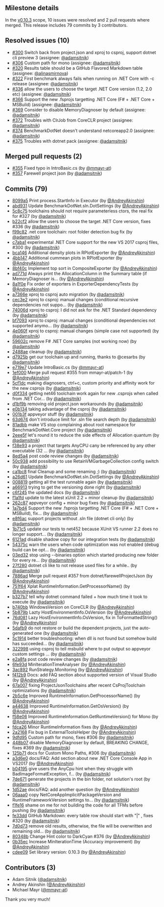 ## Milestone details

In the [v0.10.3](https://github.com/dotnet/BenchmarkDotNet/issues?q=milestone:v0.10.3) scope, 
10 issues were resolved and 2 pull requests where merged.
This release includes 79 commits by 3 contributors.

## Resolved issues (10)

* [#300](https://github.com/dotnet/BenchmarkDotNet/issues/300) Switch back from project.json and xproj to csproj, support dotnet cli preview 3 (assignee: [@adamsitnik](https://github.com/adamsitnik))
* [#306](https://github.com/dotnet/BenchmarkDotNet/issues/306) Custom path for mono (assignee: [@adamsitnik](https://github.com/adamsitnik))
* [#320](https://github.com/dotnet/BenchmarkDotNet/issues/320) Results table should be a GitHub Flavored Markdown table (assignee: [@alinasmirnova](https://github.com/alinasmirnova))
* [#322](https://github.com/dotnet/BenchmarkDotNet/issues/322) First benchmark always fails when running on .NET Core with -c release (assignee: [@adamsitnik](https://github.com/adamsitnik))
* [#336](https://github.com/dotnet/BenchmarkDotNet/issues/336) allow the users to choose the target .NET Core version (1.2, 2.0 etc) (assignee: [@adamsitnik](https://github.com/adamsitnik))
* [#366](https://github.com/dotnet/BenchmarkDotNet/issues/366) Support the new .fsprojs targetting .NET Core (F# + .NET Core + MSBuild) (assignee: [@adamsitnik](https://github.com/adamsitnik))
* [#369](https://github.com/dotnet/BenchmarkDotNet/issues/369) Consider to disable MemoryDiagnoser by default (assignee: [@adamsitnik](https://github.com/adamsitnik))
* [#372](https://github.com/dotnet/BenchmarkDotNet/issues/372) Troubles with ClrJob from CoreCLR project (assignee: [@adamsitnik](https://github.com/adamsitnik))
* [#374](https://github.com/dotnet/BenchmarkDotNet/issues/374) BenchmarkDotNet doesn't understand netcoreapp2.0 (assignee: [@adamsitnik](https://github.com/adamsitnik))
* [#375](https://github.com/dotnet/BenchmarkDotNet/issues/375) Troubles with dotnet pack (assignee: [@adamsitnik](https://github.com/adamsitnik))

## Merged pull requests (2)

* [#355](https://github.com/dotnet/BenchmarkDotNet/pull/355) Fixed typo in IntroBasic.cs (by [@mmayr-at](https://github.com/mmayr-at))
* [#357](https://github.com/dotnet/BenchmarkDotNet/pull/357) Farewell project json (by [@adamsitnik](https://github.com/adamsitnik))

## Commits (79)

* [8099a5](https://github.com/dotnet/BenchmarkDotNet/commit/8099a51f63dfeae06f320b2fdb477d556fa0013e) Print process.StartInfo in Executor (by [@AndreyAkinshin](https://github.com/AndreyAkinshin))
* [abd931](https://github.com/dotnet/BenchmarkDotNet/commit/abd93145ff157f73ded602a75e4207a41b9d21d9) Update BenchmarkDotNet.sln.DotSettings (by [@AndreyAkinshin](https://github.com/AndreyAkinshin))
* [5c8c75](https://github.com/dotnet/BenchmarkDotNet/commit/5c8c75d0ab8cc15b2b908395416fe04a9613fc5f) toolchains should not require parameterless ctors, the real fix for #327 (by [@adamsitnik](https://github.com/adamsitnik))
* [b22cf2](https://github.com/dotnet/BenchmarkDotNet/commit/b22cf2f57cc413d8be8c467f47a73e0d9b354565) allow the users to choose the target .NET Core version, fixes #336 (by [@adamsitnik](https://github.com/adamsitnik))
* [f99c82](https://github.com/dotnet/BenchmarkDotNet/commit/f99c827818905d469fcaf4d9c4eecfb8749afd23) .net core toolchain: root folder detection bug fix (by [@adamsitnik](https://github.com/adamsitnik))
* [c7aba1](https://github.com/dotnet/BenchmarkDotNet/commit/c7aba11656357ac052b4bd5ba31e36e496319415) experimental .NET Core support for the new VS 2017 csproj files, #300 (by [@adamsitnik](https://github.com/adamsitnik))
* [bca146](https://github.com/dotnet/BenchmarkDotNet/commit/bca1462a149aa21ed2c9c0d0ca25cad8780a0fee) Additional density plots in RPlotExporter (by [@AndreyAkinshin](https://github.com/AndreyAkinshin))
* [4bb147](https://github.com/dotnet/BenchmarkDotNet/commit/4bb147dc8dbf9efbac8edcf5cea081f16fb8b897) Additional cummean plots in RPlotExporter (by [@AndreyAkinshin](https://github.com/AndreyAkinshin))
* [8bf40c](https://github.com/dotnet/BenchmarkDotNet/commit/8bf40c77e654d8bc6d9efeb53247b6013da56462) Implement top sort in CompositeExporter (by [@AndreyAkinshin](https://github.com/AndreyAkinshin))
* [ad771d](https://github.com/dotnet/BenchmarkDotNet/commit/ad771d1b39afd0fdb448bf534a51602f59cb60c1) Always print the AllocationColumn in the Summary table (if MemoryDiagnoser is... (by [@AndreyAkinshin](https://github.com/AndreyAkinshin))
* [8a1f0e](https://github.com/dotnet/BenchmarkDotNet/commit/8a1f0ea6c6eb55366ddfccf81f6d8794da8a4801) Fix order of exporters in ExporterDependencyTests (by [@AndreyAkinshin](https://github.com/AndreyAkinshin))
* [a7366e](https://github.com/dotnet/BenchmarkDotNet/commit/a7366e65185dcee8ba3e1aae7317f84b20a44fe2) xproj to csproj auto migration (by [@adamsitnik](https://github.com/adamsitnik))
* [cec3e2](https://github.com/dotnet/BenchmarkDotNet/commit/cec3e2002e00446d2624a32dfd69a5b9588e2ed3) xproj to csproj: manual changes (conditional recursive dependencies not suppo... (by [@adamsitnik](https://github.com/adamsitnik))
* [74006d](https://github.com/dotnet/BenchmarkDotNet/commit/74006dba655cb43cbfcc1829d69c32784ec99c14) xproj to csproj: I did not ask for the .NET Standard dependency (by [@adamsitnik](https://github.com/adamsitnik))
* [bf7093](https://github.com/dotnet/BenchmarkDotNet/commit/bf70931a50c577498045f1861dbc1c1683994945) xproj to csproj: manual changes (conditional dependencies not supported anymo... (by [@adamsitnik](https://github.com/adamsitnik))
* [4e060f](https://github.com/dotnet/BenchmarkDotNet/commit/4e060fe68d016cc036edfdfa278aa6c0336da1b6) xproj to csproj: manual changes (simple case not supported) (by [@adamsitnik](https://github.com/adamsitnik))
* [59602c](https://github.com/dotnet/BenchmarkDotNet/commit/59602c9a6cca6d5fd7c75506b0e3e32725d8d4ea) remove F# .NET Core samples (not working now) (by [@adamsitnik](https://github.com/adamsitnik))
* [2488ae](https://github.com/dotnet/BenchmarkDotNet/commit/2488aef8b9500bf72cfb9786215d3e979bb1bcd9) cleanup (by [@adamsitnik](https://github.com/adamsitnik))
* [d7925b](https://github.com/dotnet/BenchmarkDotNet/commit/d7925bec1e6273aa4f94c3e8b0ccc2ba94425e89) get our toolchain up and running, thanks to @cesarbs (by [@adamsitnik](https://github.com/adamsitnik))
* [e719e7](https://github.com/dotnet/BenchmarkDotNet/commit/e719e764e69c8c2f44547ca0549038b2efad2449) Update IntroBasic.cs (by [@mmayr-at](https://github.com/mmayr-at))
* [1ef000](https://github.com/dotnet/BenchmarkDotNet/commit/1ef00047e1feab35a76cc3c18752eedc5edde3e5) Merge pull request #355 from mmayr-at/patch-1 (by [@AndreyAkinshin](https://github.com/AndreyAkinshin))
* [5cf1dc](https://github.com/dotnet/BenchmarkDotNet/commit/5cf1dcd4ba90479db3b80088c761c37cc3b38345) making diagnosers, ctrl+c, custom priority and affinity work for the new csprojs (by [@adamsitnik](https://github.com/adamsitnik))
* [d0f334](https://github.com/dotnet/BenchmarkDotNet/commit/d0f3343e4d90a059521667a05cce48df3cb86a3f) getting net46 toolchain work again for new .csprojs when called from .NET Cor... (by [@adamsitnik](https://github.com/adamsitnik))
* [d1bf9b](https://github.com/dotnet/BenchmarkDotNet/commit/d1bf9bd993ebfd82fe31bd44edb9632b66187cfd) removing old project.json workarounds (by [@adamsitnik](https://github.com/adamsitnik))
* [e0b134](https://github.com/dotnet/BenchmarkDotNet/commit/e0b134ce46a2c6f0c8e690df83e153e92764e8e3) taking advantage of the csproj (by [@adamsitnik](https://github.com/adamsitnik))
* [001b3f](https://github.com/dotnet/BenchmarkDotNet/commit/001b3f531187d8d69d9d3c6bb4fe7081cf224906) appveyor stuff (by [@adamsitnik](https://github.com/adamsitnik))
* [63d674](https://github.com/dotnet/BenchmarkDotNet/commit/63d6742f3b6fb79fce1c056676fc93458d00ab12) don't introduce limit for .sln file search depth (by [@adamsitnik](https://github.com/adamsitnik))
* [81adbb](https://github.com/dotnet/BenchmarkDotNet/commit/81adbbd8f34b1c940e751550e840f1b1aa7991c7) make VS stop complaining about root namespace for BenchmarkDotNet.Core project (by [@adamsitnik](https://github.com/adamsitnik))
* [2eee5f](https://github.com/dotnet/BenchmarkDotNet/commit/2eee5f74691a841461a5ed3faac6acec8d9c2fb8) let's round it to reduce the side effects of Allocation quantum (by [@adamsitnik](https://github.com/adamsitnik))
* [f38e93](https://github.com/dotnet/BenchmarkDotNet/commit/f38e935f2761922c5168f2c931fece9d3b6b559c) a project that targets AnyCPU cany be referenced by any other executable (32 ... (by [@adamsitnik](https://github.com/adamsitnik))
* [8ed5a4](https://github.com/dotnet/BenchmarkDotNet/commit/8ed5a4ded3dc914f3291c26e4caab82b35e8ec5c) post code review changes (by [@adamsitnik](https://github.com/adamsitnik))
* [50c938](https://github.com/dotnet/BenchmarkDotNet/commit/50c93855ac8e1dd99d03cdd81eff0283250b1384) add possibility to use RetainVMGarbageCollection config switch (by [@adamsitnik](https://github.com/adamsitnik))
* [ca1bc8](https://github.com/dotnet/BenchmarkDotNet/commit/ca1bc8060317224ecf465be1b1ef523f9b8cbf26) final Cleanup and some renaming ;) (by [@adamsitnik](https://github.com/adamsitnik))
* [a26d61](https://github.com/dotnet/BenchmarkDotNet/commit/a26d616d8f26095217a18b6be52fe5376a0da58d) Update BenchmarkDotNet.sln.DotSettings (by [@AndreyAkinshin](https://github.com/AndreyAkinshin))
* [008819](https://github.com/dotnet/BenchmarkDotNet/commit/008819efbe3e00664080393d75b2d9a8717c7c00) getting all the test runnable again (by [@adamsitnik](https://github.com/adamsitnik))
* [a66913](https://github.com/dotnet/BenchmarkDotNet/commit/a6691390c31c4df43331c7345cfc0228ef6d44f8) trying to get the versioning done right (by [@adamsitnik](https://github.com/adamsitnik))
* [c6f245](https://github.com/dotnet/BenchmarkDotNet/commit/c6f24541abc48e3cb544eb8e804827fe5ac9cfa6) the updated docs (by [@adamsitnik](https://github.com/adamsitnik))
* [f1a1fd](https://github.com/dotnet/BenchmarkDotNet/commit/f1a1fd43e8dd1a410e98f5ee154dde55646dc6eb) update to the latest xUnit 2.2 + minor cleanup (by [@adamsitnik](https://github.com/adamsitnik))
* [262c87](https://github.com/dotnet/BenchmarkDotNet/commit/262c874b3e8a6c1c2657704e783f342238f3dcab) appveyor config + minor bug fixes (by [@adamsitnik](https://github.com/adamsitnik))
* [1a7bd4](https://github.com/dotnet/BenchmarkDotNet/commit/1a7bd426874ea364e22dea6d944d8c2de69cb2ce) Support the new .fsprojs targetting .NET Core (F# + .NET Core + MSBuild), fix... (by [@adamsitnik](https://github.com/adamsitnik))
* [e8f6ac](https://github.com/dotnet/BenchmarkDotNet/commit/e8f6acd873859d4a8c771193dba0b7b5ac7ebe2d) support projects without .sln file (dotnet cli only) (by [@adamsitnik](https://github.com/adamsitnik))
* [1b71c5](https://github.com/dotnet/BenchmarkDotNet/commit/1b71c5f7a39cedfa7b5b1a9e3e56675ed8baf890) update our tests to net452 because XUnit VS runner 2.2 does no longer support... (by [@adamsitnik](https://github.com/adamsitnik))
* [6121ad](https://github.com/dotnet/BenchmarkDotNet/commit/6121ade8c52df52b6521a1b6c3bf4c6e41740bca) disable shadow copy for our integration tests (by [@adamsitnik](https://github.com/adamsitnik))
* [54375c](https://github.com/dotnet/BenchmarkDotNet/commit/54375c7df757b625fd17a7dae92a4e17f75ad42e) warn the users when code optimization was not enabled (debug build can be opt... (by [@adamsitnik](https://github.com/adamsitnik))
* [03ed32](https://github.com/dotnet/BenchmarkDotNet/commit/03ed32d914fb6a7d2f2a9128843430b645112884) stop using --binaries option which started producing  new folder for every re... (by [@adamsitnik](https://github.com/adamsitnik))
* [27f280](https://github.com/dotnet/BenchmarkDotNet/commit/27f28088dd3b8c1b3a009c22ffb26da97b5fd228) dotnet cli like to not release used files for a while.. (by [@adamsitnik](https://github.com/adamsitnik))
* [7886ad](https://github.com/dotnet/BenchmarkDotNet/commit/7886ada3c58fe85c1da8295aa0dd0839adc6c20c) Merge pull request #357 from dotnet/farewellProjectJson (by [@AndreyAkinshin](https://github.com/AndreyAkinshin))
* [751f64](https://github.com/dotnet/BenchmarkDotNet/commit/751f64b6a016d6df9b3f6f4126308655572e4bdb) Xplat RuntimeInformation.GetProcessorName() (by [@AndreyAkinshin](https://github.com/AndreyAkinshin))
* [b327b7](https://github.com/dotnet/BenchmarkDotNet/commit/b327b7be700f34a3a3e5742b1c21e96900783c64) tell why dotnet command failed + how much time it took to execute (by [@adamsitnik](https://github.com/adamsitnik))
* [b740bb](https://github.com/dotnet/BenchmarkDotNet/commit/b740bb8b20d395bc8c9a46561c435d4eb6762491) WindowsVersion on CoreCLR (by [@AndreyAkinshin](https://github.com/AndreyAkinshin))
* [5b879b](https://github.com/dotnet/BenchmarkDotNet/commit/5b879b281686e25a6af212a727c1bd1e20188011) Lazty HostEnvironmentInfo.OsVersion (by [@AndreyAkinshin](https://github.com/AndreyAkinshin))
* [76d081](https://github.com/dotnet/BenchmarkDotNet/commit/76d081fcc3be64fe397b074faaf627f65be1ac36) Lazy HostEnvironmentInfo.OsVersion, fix in ToFormattedString() (by [@AndreyAkinshin](https://github.com/AndreyAkinshin))
* [5dafb9](https://github.com/dotnet/BenchmarkDotNet/commit/5dafb9d9b557c63c09de2e900953ef5e32f02e08) do not restore or build the dependent projects, just the auto-generated one (by [@adamsitnik](https://github.com/adamsitnik))
* [5c1914](https://github.com/dotnet/BenchmarkDotNet/commit/5c191476174d0c4ac5a841d1d026b997c978f4f2) better troubleshooting: when dll is not found but somehow build has succeeded... (by [@adamsitnik](https://github.com/adamsitnik))
* [322998](https://github.com/dotnet/BenchmarkDotNet/commit/32299879f584e496bc43f1712551fc3d2545afee) using csproj to tell msbuild where to put output so appveyor custom settings ... (by [@adamsitnik](https://github.com/adamsitnik))
* [e2a8fa](https://github.com/dotnet/BenchmarkDotNet/commit/e2a8fa33b4de6d03dfcca3b517728217350ff66c) post code review changes (by [@adamsitnik](https://github.com/adamsitnik))
* [6fe93d](https://github.com/dotnet/BenchmarkDotNet/commit/6fe93d8195a7b46877ab86eba5caaa509679cdc1) MinIterationTimeAnalyser (by [@AndreyAkinshin](https://github.com/AndreyAkinshin))
* [3ac892](https://github.com/dotnet/BenchmarkDotNet/commit/3ac8923f6d1ba4a1210db71f5609fa9e02722a81) RunStrategy.Monitoring (by [@AndreyAkinshin](https://github.com/AndreyAkinshin))
* [f412b9](https://github.com/dotnet/BenchmarkDotNet/commit/f412b91b14d2e5372ff2744ea9281c802ce5fc0b) Docs: add FAQ section about supported version of Visual Studio (by [@AndreyAkinshin](https://github.com/AndreyAkinshin))
* [67a007](https://github.com/dotnet/BenchmarkDotNet/commit/67a007427e67ecda5d89cca823a5d85eb1f5eaa9) fixing ProjectJsonToolchains after recent CsProjToolchain optimizations (by [@adamsitnik](https://github.com/adamsitnik))
* [2b5c6e](https://github.com/dotnet/BenchmarkDotNet/commit/2b5c6e8c3520226591d7c5cfd5ae6af651b6f12f) Improved RuntimeInformation.GetProcessorName() (by [@AndreyAkinshin](https://github.com/AndreyAkinshin))
* [a44638](https://github.com/dotnet/BenchmarkDotNet/commit/a4463855e82680384ebc55ab711fee0b013d8f74) Improved RuntimeInformation.GetOsVersion() (by [@AndreyAkinshin](https://github.com/AndreyAkinshin))
* [f58e06](https://github.com/dotnet/BenchmarkDotNet/commit/f58e0674775a04b66fe47436a3c22cf5e9786405) Improved RuntimeInformation.GetRuntimeVersion() for Mono (by [@AndreyAkinshin](https://github.com/AndreyAkinshin))
* [fdca26](https://github.com/dotnet/BenchmarkDotNet/commit/fdca2622f420ed71376c6ec3fa4bd6db35f2c487) Minor RuntimeInformation fixes (by [@AndreyAkinshin](https://github.com/AndreyAkinshin))
* [2a2168](https://github.com/dotnet/BenchmarkDotNet/commit/2a2168b2118904a0c62e654b356fcbfd5f94737c) Fix bug in ExternalToolsHelper (by [@AndreyAkinshin](https://github.com/AndreyAkinshin))
* [9dfd95](https://github.com/dotnet/BenchmarkDotNet/commit/9dfd95f66159127deae359272e73bce59d9e057f) Custom path for mono, fixes #306 (by [@adamsitnik](https://github.com/adamsitnik))
* [448b07](https://github.com/dotnet/BenchmarkDotNet/commit/448b072159c49b18005c4f66ca6b83238a00d992) disable MemoryDiagnoser by default, BREAKING CHANGE, fixes #369 (by [@adamsitnik](https://github.com/adamsitnik))
* [125b71](https://github.com/dotnet/BenchmarkDotNet/commit/125b71e9c9ed66d6b013f81034aaabab18011fc9) docs for Custom Mono Paths, #306 (by [@adamsitnik](https://github.com/adamsitnik))
* [a3d6e0](https://github.com/dotnet/BenchmarkDotNet/commit/a3d6e03098b8a5ed61a97a0496221fa9a22f2f65) docs/FAQ: Add section about new .NET Core Console App in VS2017 (by [@AndreyAkinshin](https://github.com/AndreyAkinshin))
* [b04195](https://github.com/dotnet/BenchmarkDotNet/commit/b04195b97a843f84d79588496497f7e44620ae9c) give users the AnyCpu hint when they struggle with BadImageFormatException, f... (by [@adamsitnik](https://github.com/adamsitnik))
* [7de671](https://github.com/dotnet/BenchmarkDotNet/commit/7de6718cb8852e673f7c9cd4be097a27c31cd923) generate the projects in the bin folder, not solution's root (by [@adamsitnik](https://github.com/adamsitnik))
* [1d52ae](https://github.com/dotnet/BenchmarkDotNet/commit/1d52ae76e740cdeb4477178fa229480b200ef414) docs/FAQ: add another question (by [@AndreyAkinshin](https://github.com/AndreyAkinshin))
* [06aaa0](https://github.com/dotnet/BenchmarkDotNet/commit/06aaa0639c246095c9a1416b7f8a5ca7855f817f) copy NetCoreAppImplicitPackageVersion and RuntimeFrameworkVersion settings to... (by [@adamsitnik](https://github.com/adamsitnik))
* [f1fe16](https://github.com/dotnet/BenchmarkDotNet/commit/f1fe161174b81b8ba0033c0622d0c7de1ad9fec2) shame on me for not building the code for all TFMs before pushing (by [@adamsitnik](https://github.com/adamsitnik))
* [fe33dd](https://github.com/dotnet/BenchmarkDotNet/commit/fe33dd8d724706002a21b6e7e7ee92d403e36502) GitHub Markdown: every table row should start with "|" , fixes #320 (by [@adamsitnik](https://github.com/adamsitnik))
* [7d0d73](https://github.com/dotnet/BenchmarkDotNet/commit/7d0d737baf5f301436730a4c7c3b204bd0a521ba) remove old results, otherwise, the file will be overwritten and remaining old... (by [@adamsitnik](https://github.com/adamsitnik))
* [80348b](https://github.com/dotnet/BenchmarkDotNet/commit/80348b7e5b148666c83fb66cc2e485b389334c4c) Change Hint color to DarkCyan #376 (by [@AndreyAkinshin](https://github.com/AndreyAkinshin))
* [0b35ec](https://github.com/dotnet/BenchmarkDotNet/commit/0b35ec1807d4bd4ac49a2540c68b5ac277a2e3c3) Increase MinIterationTime (Accuracy improvement) (by [@AndreyAkinshin](https://github.com/AndreyAkinshin))
* [cdee09](https://github.com/dotnet/BenchmarkDotNet/commit/cdee0945b1496dc768362a83d4925319996cca46) Set library version: 0.10.3 (by [@AndreyAkinshin](https://github.com/AndreyAkinshin))

## Contributors (3)

* Adam Sitnik ([@adamsitnik](https://github.com/adamsitnik))
* Andrey Akinshin ([@AndreyAkinshin](https://github.com/AndreyAkinshin))
* Michael Mayr ([@mmayr-at](https://github.com/mmayr-at))

Thank you very much!


